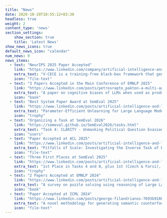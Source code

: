 ```yaml
---
title: "News"
date: 2020-10-20T18:55:12+03:30
headless: true
weight: 2
content_type: 'news'
section_settings:
    show_section: true
    title: 'Latest News'
show_news_icons: true
default_news_icon: "calendar"
num_news: 9
news_items:
  - text: "NeurIPS 2025 Paper Accepted"
    link: "https://www.linkedin.com/company/artificial-intelligence-and-learning-systems-laboratory/posts?lipi=urn%3Ali%3Apage%3Ad_flagship3_profile_view_base%3Bw0GwYsvcR%2Fi7HAXhmd%2BZ7Q%3D%3D"
    extra_text: "V-CECE is a training-free black-box framework that generates semantic counterfactuals, revealing the gap between human reasoning and how CNNs, ViTs, and LVLMs make decisions."
    icon: "file-text"
  - text: "3 Papers Accepted in the Main Conference of EMNLP 2025"
    link: "https://www.linkedin.com/posts/petrosrapto_pakton-a-multi-agent-framework-for-question-activity-7364248708416204801-H1o3?utm_source=share&utm_medium=member_desktop&rcm=ACoAACwyoAEBw7XWaHCV5v8whUMipkAcDHi1jIw"
    extra_text: "A paper on cognitive biases of LLMs when used as product recommenders, a state-of-the-art RAG mechanism on legal documents, and a paper revealing gender biases in MT systems"
    icon: "book"
  - text: "Best System Paper Award at SemEval 2025"
    link: "https://www.linkedin.com/posts/artificial-intelligence-and-learning-systems-laboratory_semeval2025-acl2025-nlp-activity-7356727174000795648-5UeO?utm_source=share&utm_medium=member_desktop&rcm=ACoAACwyoAEBw7XWaHCV5v8whUMipkAcDHi1jIw"
    extra_text: "Parameter-Efficient Unlearning for Large Language Models using Data Chunking"
    icon: "trophy"
  - text: "Organizing a Task at SemEval 2026"
    link: "https://semeval.github.io/SemEval2026/tasks.html"
    extra_text: "Task 4: CLARITY - Unmasking Political Question Evasions"
    icon: "users"
  - text: "Paper Accepted at ACL 2025"
    link: "https://www.linkedin.com/posts/artificial-intelligence-and-learning-systems-laboratory_pitfalls-of-scale-investigating-the-inverse-activity-7297968719882776576-5zNZ?utm_source=share&utm_medium=member_desktop&rcm=ACoAACwyoAEBw7XWaHCV5v8whUMipkAcDHi1jIw"
    extra_text: "Pitfalls of Scale: Investigating the Inverse Task of Redefinition in Large Language Models"
    icon: "file-text"
  - text: "Three First Places at SemEval 2025"
    link: "https://www.linkedin.com/posts/artificial-intelligence-and-learning-systems-laboratory_semeval-llms-prompting-activity-7295037339964219392-eiQQ?utm_source=share&utm_medium=member_desktop&rcm=ACoAACwyoAEBw7XWaHCV5v8whUMipkAcDHi1jIw"
    extra_text: "1st Place in Tasks 4 and 8, plus 1st (Czech & Farsi), 2nd (Italian), Top 15% (other languages) in Task 3 (Mu-SHROOM)"
    icon: "trophy"
  - text: "2 Papers Accepted at EMNLP 2024"
    link: "https://www.linkedin.com/posts/artificial-intelligence-and-learning-systems-laboratory_emnlp2024-blackboxnlp-nlp-activity-7243880530365038592-K7SK?utm_source=share&utm_medium=member_desktop&rcm=ACoAACwyoAEBw7XWaHCV5v8whUMipkAcDHi1jIw"
    extra_text: "A survey on puzzle solving using reasoning of Large Language Models and a paper on response clarity classification"
    icon: "book"
  - text: "Paper Accepted at ICML 2024"
    link: "https://www.linkedin.com/posts/george-filandrianos-7693b9188_icml2024-xai-counterfactuals-activity-7221901706056351745-FBtN?utm_source=share&utm_medium=member_desktop&rcm=ACoAACwyoAEBw7XWaHCV5v8whUMipkAcDHi1jIw"
    extra_text: "A novel methodology for generating semantic counterfactuals using graphs"
    icon: "file-text"
---  
```

